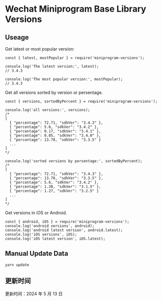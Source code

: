 
# Wechat Miniprogram Base Library Versions

## Useage

Get latest or most popular version:

```;
const { latest, mostPopular } = require('miniprogram-versions');

console.log('The latest version:', latest);
// 3.4.3

console.log('The most popular version:', mostPopular);
// 3.4.3

```

Get all versions sorted by version or persentage.

```
const { versions, sortedByPercent } = require('miniprogram-versions');

console.log('all versions:', versions);
/*
[
  { "percentage": 72.71, "sdkVer": "3.4.3" },
  { "percentage": 5.6, "sdkVer": "3.4.2" },
  { "percentage": 0.17, "sdkVer": "3.4.1" },
  { "percentage": 0.05, "sdkVer": "3.4.0" },
  { "percentage": 13.78, "sdkVer": "3.3.5" }
  ...
]
*/

console.log('sorted versions by persentage:', sortedByPercent);
/*
[
  { "percentage": 72.71, "sdkVer": "3.4.3" },
  { "percentage": 13.78, "sdkVer": "3.3.5" },
  { "percentage": 5.6, "sdkVer": "3.4.2" },
  { "percentage": 1.38, "sdkVer": "3.1.5" },
  { "percentage": 1.27, "sdkVer": "3.2.5" }
  ...
]
*/
```

Get versions in iOS or Android.

```
const { android, iOS } = require('miniprogram-versions');
console.log('android versions', android);
console.log('android latest version', android.latest);
console.log('iOS versions', iOS);
console.log('iOS latest version', iOS.latest);
```

## Manual Update Data

```
yarn update
```

## 更新时间

更新时间：2024 年 5 月 13 日
